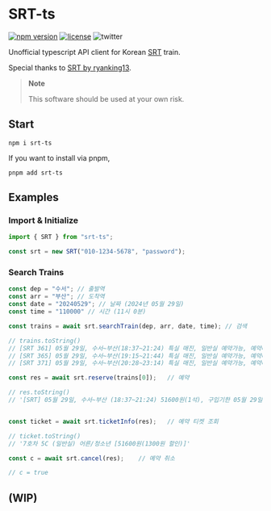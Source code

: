 # SRT-ts

[![npm version](https://img.shields.io/npm/v/srt-ts.svg)](https://www.npmjs.com/package/srt-ts)
[![license](https://img.shields.io/github/license/0xdaizz/srt-ts.svg?style=flat)](license)
![twitter](https://img.shields.io/twitter/follow/Lucky_daiz?style=social)

Unofficial typescript API client for Korean [SRT](https://etk.srail.or.kr) train.

Special thanks to [SRT by ryanking13](https://github.com/ryanking13/SRT).

> **Note**
>
> This software should be used at your own risk.

## Start

```
npm i srt-ts
```

If you want to install via pnpm,

```
pnpm add srt-ts
```

## Examples

### Import & Initialize

```Typescript
import { SRT } from "srt-ts";

const srt = new SRT("010-1234-5678", "password");
```

### Search Trains

```Typescript
const dep = "수서"; // 출발역
const arr = "부산"; // 도착역
const date = "20240529"; // 날짜 (2024년 05월 29일)
const time = "110000" // 시간 (11시 0분)

const trains = await srt.searchTrain(dep, arr, date, time); // 검색

// trains.toString()
// [SRT 361] 05월 29일, 수서~부산(18:37~21:24) 특실 매진, 일반실 예약가능, 예약대기 불가능,
// [SRT 365] 05월 29일, 수서~부산(19:15~21:44) 특실 매진, 일반실 예약가능, 예약대기 불가능,
// [SRT 371] 05월 29일, 수서~부산(20:28~23:14) 특실 매진, 일반실 예약가능, 예약대기 불가능, ...

const res = await srt.reserve(trains[0]);   // 예약

// res.toString()
// '[SRT] 05월 29일, 수서~부산 (18:37~21:24) 51600원(1석), 구입기한 05월 29일 02:12'


const ticket = await srt.ticketInfo(res);   // 예약 티켓 조회

// ticket.toString()
// '7호차 5C (일반실) 어른/청소년 [51600원(1300원 할인)]'

const c = await srt.cancel(res);    // 예약 취소

// c = true

```

## (WIP)
